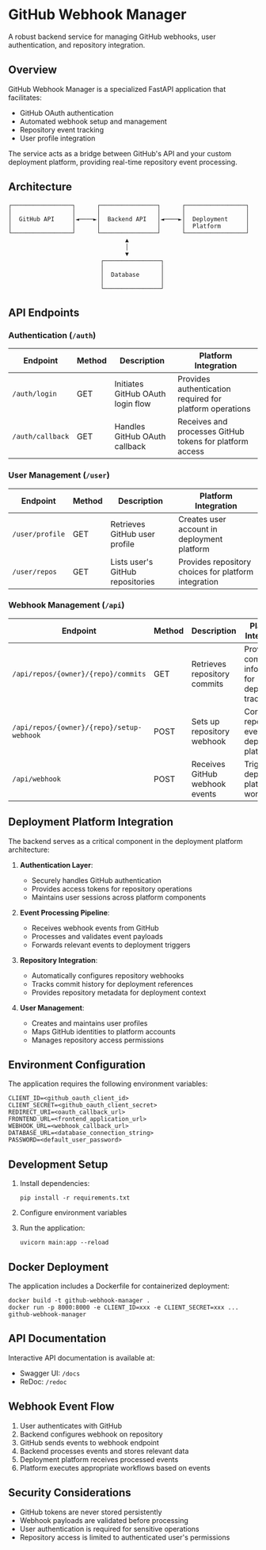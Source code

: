 # GitHub Webhook Manager

A robust backend service for managing GitHub webhooks, user authentication, and repository integration.

## Overview

GitHub Webhook Manager is a specialized FastAPI application that facilitates:

- GitHub OAuth authentication
- Automated webhook setup and management
- Repository event tracking
- User profile integration

The service acts as a bridge between GitHub's API and your custom deployment platform, providing real-time repository event processing.

## Architecture

```
┌─────────────────┐      ┌────────────────┐      ┌─────────────────┐
│                 │      │                │      │                 │
│  GitHub API     │◄────►│  Backend API   │◄────►│  Deployment     │
│                 │      │                │      │  Platform       │
└─────────────────┘      └────────────────┘      └─────────────────┘
                                 ▲
                                 │
                                 ▼
                          ┌────────────────┐
                          │                │
                          │  Database      │
                          │                │
                          └────────────────┘
```

## API Endpoints

### Authentication (`/auth`)

| Endpoint | Method | Description | Platform Integration |
|----------|--------|-------------|----------------------|
| `/auth/login` | GET | Initiates GitHub OAuth login flow | Provides authentication required for platform operations |
| `/auth/callback` | GET | Handles GitHub OAuth callback | Receives and processes GitHub tokens for platform access |

### User Management (`/user`)

| Endpoint | Method | Description | Platform Integration |
|----------|--------|-------------|----------------------|
| `/user/profile` | GET | Retrieves GitHub user profile | Creates user account in deployment platform |
| `/user/repos` | GET | Lists user's GitHub repositories | Provides repository choices for platform integration |

### Webhook Management (`/api`)

| Endpoint | Method | Description | Platform Integration |
|----------|--------|-------------|----------------------|
| `/api/repos/{owner}/{repo}/commits` | GET | Retrieves repository commits | Provides commit information for deployment tracking |
| `/api/repos/{owner}/{repo}/setup-webhook` | POST | Sets up repository webhook | Connects repository events to deployment platform |
| `/api/webhook` | POST | Receives GitHub webhook events | Triggers deployment platform workflows |

## Deployment Platform Integration

The backend serves as a critical component in the deployment platform architecture:

1. **Authentication Layer**: 
   - Securely handles GitHub authentication
   - Provides access tokens for repository operations
   - Maintains user sessions across platform components

2. **Event Processing Pipeline**:
   - Receives webhook events from GitHub
   - Processes and validates event payloads
   - Forwards relevant events to deployment triggers

3. **Repository Integration**:
   - Automatically configures repository webhooks
   - Tracks commit history for deployment references
   - Provides repository metadata for deployment context

4. **User Management**:
   - Creates and maintains user profiles
   - Maps GitHub identities to platform accounts
   - Manages repository access permissions

## Environment Configuration

The application requires the following environment variables:

```
CLIENT_ID=<github_oauth_client_id>
CLIENT_SECRET=<github_oauth_client_secret>
REDIRECT_URI=<oauth_callback_url>
FRONTEND_URL=<frontend_application_url>
WEBHOOK_URL=<webhook_callback_url>
DATABASE_URL=<database_connection_string>
PASSWORD=<default_user_password>
```

## Development Setup

1. Install dependencies:
   ```
   pip install -r requirements.txt
   ```

2. Configure environment variables

3. Run the application:
   ```
   uvicorn main:app --reload
   ```

## Docker Deployment

The application includes a Dockerfile for containerized deployment:

```
docker build -t github-webhook-manager .
docker run -p 8000:8000 -e CLIENT_ID=xxx -e CLIENT_SECRET=xxx ... github-webhook-manager
```

## API Documentation

Interactive API documentation is available at:
- Swagger UI: `/docs`
- ReDoc: `/redoc`

## Webhook Event Flow

1. User authenticates with GitHub
2. Backend configures webhook on repository
3. GitHub sends events to webhook endpoint
4. Backend processes events and stores relevant data
5. Deployment platform receives processed events
6. Platform executes appropriate workflows based on events

## Security Considerations

- GitHub tokens are never stored persistently
- Webhook payloads are validated before processing
- User authentication is required for sensitive operations
- Repository access is limited to authenticated user's permissions
